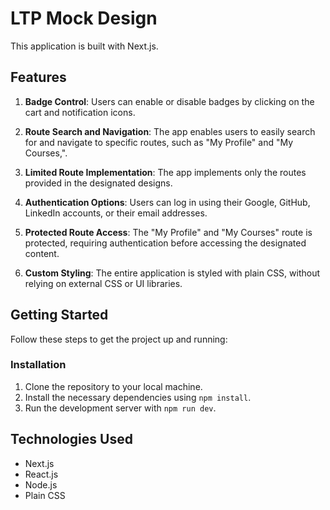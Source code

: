 # LTP Mock Design

This application is built with Next.js.

## Features

1. **Badge Control**: Users can enable or disable badges by clicking on the cart and notification icons.

2. **Route Search and Navigation**: The app enables users to easily search for and navigate to specific routes, such as "My Profile" and "My Courses,".

3. **Limited Route Implementation**: The app implements only the routes provided in the designated designs.

4. **Authentication Options**: Users can log in using their Google, GitHub, LinkedIn accounts, or their email addresses.

5. **Protected Route Access**: The "My Profile" and "My Courses" route is protected, requiring authentication before accessing the designated content.

6. **Custom Styling**: The entire application is styled with plain CSS, without relying on external CSS or UI libraries.

## Getting Started

Follow these steps to get the project up and running:

### Installation

1. Clone the repository to your local machine.
2. Install the necessary dependencies using `npm install`.
3. Run the development server with `npm run dev`.

## Technologies Used

-   Next.js
-   React.js
-   Node.js
-   Plain CSS
